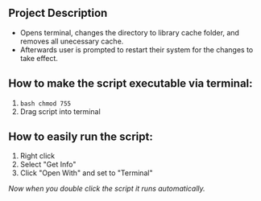 ## Project Description
- Opens terminal, changes the directory to library cache folder, and removes all unecessary cache.
- Afterwards user is prompted to restart their system for the changes to take effect.

## How to make the script executable via terminal:

1. `bash chmod 755 `
2. Drag script into terminal

## How to easily run the script:

1. Right click
2. Select "Get Info"
3. Click "Open With" and set to "Terminal"

<em>Now when you double click the script it runs automatically.</em>
